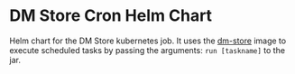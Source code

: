 # DM Store Cron Helm Chart

Helm chart for the DM Store kubernetes job.
It uses the [dm-store](https://github.com/hmcts/document-management-store-app) image to execute scheduled tasks by passing the arguments: `run [taskname]` to the jar.
